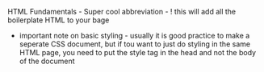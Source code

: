 HTML Fundamentals - 
Super cool abbreviation - !
this will add all the boilerplate HTML to your bage 

<!-- to highlight out html quickly - select the section you want to get rid of, and do command ?  --> 

- important note on basic styling - usually it is good practice to make a seperate CSS document, but if tou want to just do styling in the same HTML page, you need to put the style tag in the head and not the body of the document 
